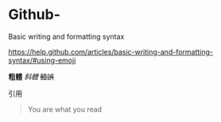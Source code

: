 # Github-
Basic writing and formatting syntax

https://help.github.com/articles/basic-writing-and-formatting-syntax/#using-emoji

**粗體**
*斜體*
~~錯誤~~

引用
>You are what you read

